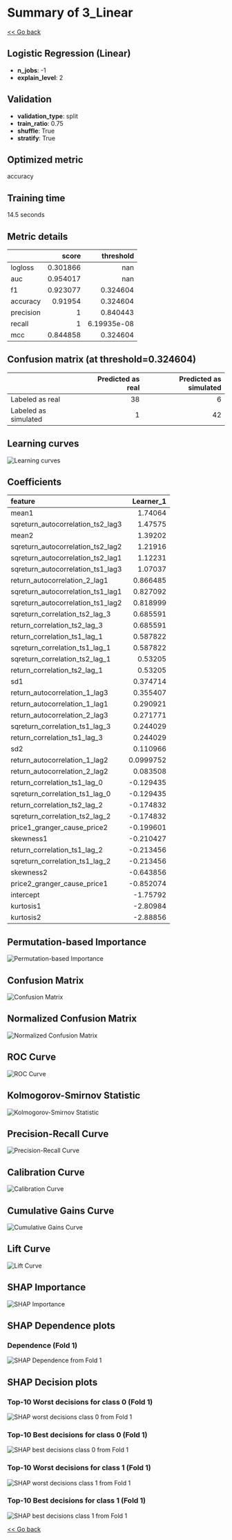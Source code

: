 # Summary of 3_Linear

[<< Go back](../README.md)


## Logistic Regression (Linear)
- **n_jobs**: -1
- **explain_level**: 2

## Validation
 - **validation_type**: split
 - **train_ratio**: 0.75
 - **shuffle**: True
 - **stratify**: True

## Optimized metric
accuracy

## Training time

14.5 seconds

## Metric details
|           |    score |     threshold |
|:----------|---------:|--------------:|
| logloss   | 0.301866 | nan           |
| auc       | 0.954017 | nan           |
| f1        | 0.923077 |   0.324604    |
| accuracy  | 0.91954  |   0.324604    |
| precision | 1        |   0.840443    |
| recall    | 1        |   6.19935e-08 |
| mcc       | 0.844858 |   0.324604    |


## Confusion matrix (at threshold=0.324604)
|                      |   Predicted as real |   Predicted as simulated |
|:---------------------|--------------------:|-------------------------:|
| Labeled as real      |                  38 |                        6 |
| Labeled as simulated |                   1 |                       42 |

## Learning curves
![Learning curves](learning_curves.png)

## Coefficients
| feature                           |   Learner_1 |
|:----------------------------------|------------:|
| mean1                             |   1.74064   |
| sqreturn_autocorrelation_ts2_lag3 |   1.47575   |
| mean2                             |   1.39202   |
| sqreturn_autocorrelation_ts2_lag2 |   1.21916   |
| sqreturn_autocorrelation_ts2_lag1 |   1.12231   |
| sqreturn_autocorrelation_ts1_lag3 |   1.07037   |
| return_autocorrelation_2_lag1     |   0.866485  |
| sqreturn_autocorrelation_ts1_lag1 |   0.827092  |
| sqreturn_autocorrelation_ts1_lag2 |   0.818999  |
| sqreturn_correlation_ts2_lag_3    |   0.685591  |
| return_correlation_ts2_lag_3      |   0.685591  |
| return_correlation_ts1_lag_1      |   0.587822  |
| sqreturn_correlation_ts1_lag_1    |   0.587822  |
| sqreturn_correlation_ts2_lag_1    |   0.53205   |
| return_correlation_ts2_lag_1      |   0.53205   |
| sd1                               |   0.374714  |
| return_autocorrelation_1_lag3     |   0.355407  |
| return_autocorrelation_1_lag1     |   0.290921  |
| return_autocorrelation_2_lag3     |   0.271771  |
| sqreturn_correlation_ts1_lag_3    |   0.244029  |
| return_correlation_ts1_lag_3      |   0.244029  |
| sd2                               |   0.110966  |
| return_autocorrelation_1_lag2     |   0.0999752 |
| return_autocorrelation_2_lag2     |   0.083508  |
| return_correlation_ts1_lag_0      |  -0.129435  |
| sqreturn_correlation_ts1_lag_0    |  -0.129435  |
| return_correlation_ts2_lag_2      |  -0.174832  |
| sqreturn_correlation_ts2_lag_2    |  -0.174832  |
| price1_granger_cause_price2       |  -0.199601  |
| skewness1                         |  -0.210427  |
| return_correlation_ts1_lag_2      |  -0.213456  |
| sqreturn_correlation_ts1_lag_2    |  -0.213456  |
| skewness2                         |  -0.643856  |
| price2_granger_cause_price1       |  -0.852074  |
| intercept                         |  -1.75792   |
| kurtosis1                         |  -2.80984   |
| kurtosis2                         |  -2.88856   |


## Permutation-based Importance
![Permutation-based Importance](permutation_importance.png)
## Confusion Matrix

![Confusion Matrix](confusion_matrix.png)


## Normalized Confusion Matrix

![Normalized Confusion Matrix](confusion_matrix_normalized.png)


## ROC Curve

![ROC Curve](roc_curve.png)


## Kolmogorov-Smirnov Statistic

![Kolmogorov-Smirnov Statistic](ks_statistic.png)


## Precision-Recall Curve

![Precision-Recall Curve](precision_recall_curve.png)


## Calibration Curve

![Calibration Curve](calibration_curve_curve.png)


## Cumulative Gains Curve

![Cumulative Gains Curve](cumulative_gains_curve.png)


## Lift Curve

![Lift Curve](lift_curve.png)



## SHAP Importance
![SHAP Importance](shap_importance.png)

## SHAP Dependence plots

### Dependence (Fold 1)
![SHAP Dependence from Fold 1](learner_fold_0_shap_dependence.png)

## SHAP Decision plots

### Top-10 Worst decisions for class 0 (Fold 1)
![SHAP worst decisions class 0 from Fold 1](learner_fold_0_shap_class_0_worst_decisions.png)
### Top-10 Best decisions for class 0 (Fold 1)
![SHAP best decisions class 0 from Fold 1](learner_fold_0_shap_class_0_best_decisions.png)
### Top-10 Worst decisions for class 1 (Fold 1)
![SHAP worst decisions class 1 from Fold 1](learner_fold_0_shap_class_1_worst_decisions.png)
### Top-10 Best decisions for class 1 (Fold 1)
![SHAP best decisions class 1 from Fold 1](learner_fold_0_shap_class_1_best_decisions.png)

[<< Go back](../README.md)
